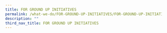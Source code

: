 ```yaml
---
title: FOR GROUND UP INITIATIVES
permalink: /what-we-do/FOR-GROUND-UP-INITIATIVES/FOR-GROUND-UP-INITIATIVES
description: ""
third_nav_title: FOR GROUND UP INITIATIVES
---
```

